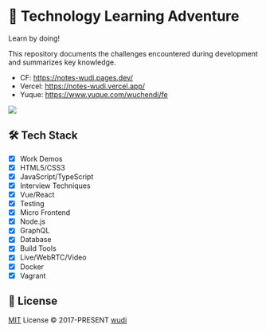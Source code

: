 # 📖 Technology Learning Adventure

Learn by doing!

This repository documents the challenges encountered during development and summarizes key knowledge.

- CF: <https://notes-wudi.pages.dev/>
- Vercel: <https://notes-wudi.vercel.app/>
- Yuque: <https://www.yuque.com/wuchendi/fe>

![](https://cdn.jsdelivr.net/gh/cdLab996/picture-lib/wudi/notes/notes-bg.png)

## 🛠️ Tech Stack

- [x] Work Demos
- [x] HTML5/CSS3
- [x] JavaScript/TypeScript
- [x] Interview Techniques
- [x] Vue/React
- [x] Testing
- [x] Micro Frontend
- [x] Node.js
- [x] GraphQL
- [x] Database
- [x] Build Tools
- [x] Live/WebRTC/Video
- [x] Docker
- [x] Vagrant

## 📜 License

[MIT](./LICENSE) License &copy; 2017-PRESENT [wudi](https://github.com/WuChenDi)
